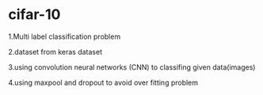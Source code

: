 # cifar-10
1.Multi label classification problem

2.dataset from keras dataset

3.using convolution neural networks (CNN) to classifing given data(images)

4.using maxpool and dropout to avoid over fitting problem
